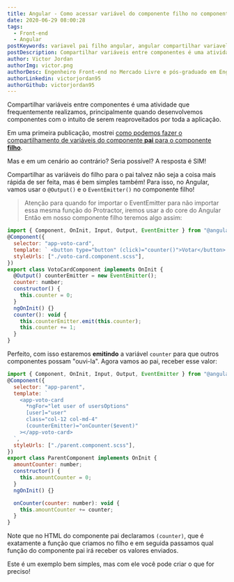 ```yaml
---
title: Angular - Como acessar variável do componente filho no componente pai
date: 2020-06-29 08:00:28
tags:
  - Front-end
  - Angular
postKeywords: variavel pai filho angular, angular compartilhar variavel, compartilhar angular, shared variable angular, output angular, eventemitter angular, front-end
postDescription: Compartilhar variáveis entre componentes é uma atividade que frequentemente realizamos, principalmente quando desenvolvemos componentes com o intuito de serem reaproveitados por toda a aplicação. Compartilhar as variáveis do filho para o pai talvez não seja a coisa mais rápida de ser feita, mas é bem simples também!
author: Victor Jordan
authorImg: victor.png
authorDesc: Engenheiro Front-end no Mercado Livre e pós-graduado em Engenharia de Software pela PUC-MG e formado em Banco de Dados pela Fatec, apaixonado por usabilidade, performance e UX!
authorLinkedin: victorjordan95
authorGithub: victorjordan95
---
```


Compartilhar variáveis entre componentes é uma atividade que frequentemente realizamos, principalmente quando desenvolvemos componentes com o intuito de serem reaproveitados por toda a aplicação.

Em uma primeira publicação, mostrei [como podemos fazer o compartilhamento de variáveis do componente **pai** para o componente **filho**](https://backefront.com.br/compartilhando-variaveis-angular/).

Mas e em um cenário ao contrário? Seria possível?
A resposta é SIM!

<!-- more -->

Compartilhar as variáveis do filho para o pai talvez não seja a coisa mais rápida de ser feita, mas é bem simples também!
Para isso, no Angular, vamos usar o `@Output()` e o `EventEmitter()` no componente filho!

> Atenção para quando for importar o EventEmitter para não importar essa mesma função do Protractor, iremos usar a do core do Angular
Então em nosso componente filho teremos algo assim:

```javascript
import { Component, OnInit, Input, Output, EventEmitter } from "@angular/core";
@Component({
  selector: "app-voto-card",
  template: ` <button type="button" (click)="counter()">Votar</button> `,
  styleUrls: ["./voto-card.component.scss"],
})
export class VotoCardComponent implements OnInit {
  @Output() counterEmitter = new EventEmitter();
  counter: number;
  constructor() {
    this.counter = 0;
  }
  ngOnInit() {}
  counter(): void {
    this.counterEmitter.emit(this.counter);
    this.counter += 1;
  }
}
```

Perfeito, com isso estaremos **emitindo** a variável `counter` para que outros componentes possam "ouvi-la".
Agora vamos ao pai, receber esse valor:

```javascript
import { Component, OnInit, Input, Output, EventEmitter } from "@angular/core";
@Component({
  selector: "app-parent",
  template: `
    <app-voto-card
      *ngFor="let user of usersOptions"
      [user]="user"
      class="col-12 col-md-4"
      (counterEmitter)="onCounter($event)"
    ></app-voto-card>
  `,
  styleUrls: ["./parent.component.scss"],
})
export class ParentComponent implements OnInit {
  amountCounter: number;
  constructor() {
    this.amountCounter = 0;
  }
  ngOnInit() {}

  onCounter(counter: number): void {
    this.amountCounter += counter;
  }
}
```

Note que no HTML do componente pai declaramos `(counter)`, que é exatamente a função que criamos no filho e em seguida passamos qual função do componente pai irá receber os valores enviados.

Este é um exemplo bem simples, mas com ele você pode criar o que for preciso!
